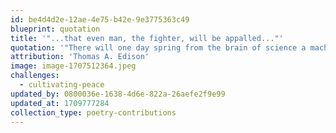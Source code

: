 ```yaml
---
id: be4d4d2e-12ae-4e75-b42e-9e3775363c49
blueprint: quotation
title: '"...that even man, the fighter, will be appalled..."'
quotation: '"There will one day spring from the brain of science a machine or force so fearful in its potentialities, so absolutely terrifying, that even man, the fighter – who will dare torture and death in order to inflict torture and death – will be appalled, and so abandon war forever."'
attribution: 'Thomas A. Edison'
image: image-1707512364.jpeg
challenges:
  - cultivating-peace
updated_by: 0800036e-1638-4d6e-822a-26aefe2f9e99
updated_at: 1709777284
collection_type: poetry-contributions
---
```

